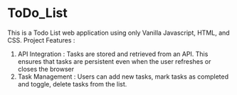 # ToDo_List

This is a Todo List web application using only Vanilla Javascript, HTML, and CSS. 
Project Features :
1) API Integration :  Tasks are stored and retrieved from an API. This ensures that tasks are persistent even when the user refreshes or closes the browser
2) Task Management : Users can add new tasks, mark tasks as completed and toggle, delete tasks from the list.
